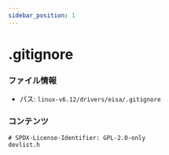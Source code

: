 ```yaml
---
sidebar_position: 1
---
```

# .gitignore

### ファイル情報

- パス: `linux-v6.12/drivers/eisa/.gitignore`

### コンテンツ

```gitignore
# SPDX-License-Identifier: GPL-2.0-only
devlist.h

```

